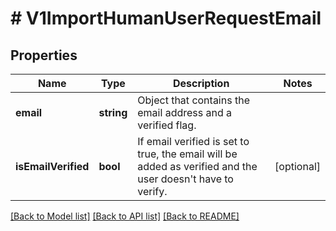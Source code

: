# # V1ImportHumanUserRequestEmail

## Properties

Name | Type | Description | Notes
------------ | ------------- | ------------- | -------------
**email** | **string** | Object that contains the email address and a verified flag. |
**isEmailVerified** | **bool** | If email verified is set to true, the email will be added as verified and the user doesn&#39;t have to verify. | [optional]

[[Back to Model list]](../../README.md#models) [[Back to API list]](../../README.md#endpoints) [[Back to README]](../../README.md)
